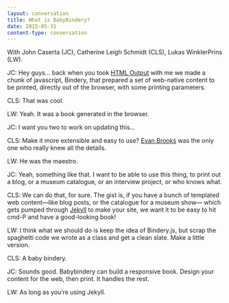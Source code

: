 ```yaml
---
layout: conversation
title: What is BabyBindery?
date: 2015-05-31
content-type: conversation
---
```


With John Caserta (JC), Catherine Leigh Schmidt (CLS), Lukas WinklerPrins (LW).

JC: Hey guys… back when you took [HTML Output](http://htmloutput.risd.gd/) with me we made a chunk of javascript, Bindery, that prepared a set of web-native content to be printed, directly out of the browser, with some printing parameters. 

CLS: That was cool.

LW: Yeah. It was a book generated in the browser.

JC: I want you two to work on updating this…

CLS: Make it more extensible and easy to use? [Evan Brooks](http://evanbrooks.info/) was the only one who really knew all the details.

LW: He was the maestro.

JC: Yeah, something like that. I want to be able to use this thing, to print out a blog, or a museum catalogue, or an interview project, or who knows what. 

CLS: We can do that, for sure. The gist is, if you have a bunch of templated web content—like blog posts, or the catalogue for a museum show— which gets pumped through [Jekyll](http://jekyllrb.com/) to make your site, we want it to be easy to hit cmd-P and have a good-looking book!

LW: I think what we should do is keep the idea of Bindery.js, but scrap the spaghetti code we wrote as a class and get a clean slate. Make a little version.

CLS: A baby bindery.

JC: Sounds good. Babybindery can build a responsive book. Design your content for the web, then print. It handles the rest.

LW: As long as you’re using Jekyll.


